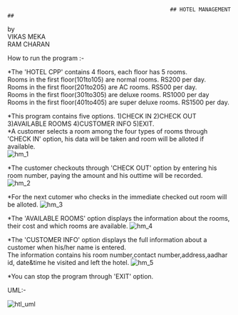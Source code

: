                                                        ## HOTEL MANAGEMENT ##



by                
VIKAS MEKA             
RAM CHARAN             

How to run the program :-                   

*The 'HOTEL CPP' contains 4 floors, each floor has 5 rooms.                  
 Rooms in the first floor(101to105) are normal rooms. RS200 per day.                   
 Rooms in the first floor(201to205) are AC rooms. RS500 per day.                    
 Rooms in the first floor(301to305) are deluxe rooms. RS1000 per day                 
 Rooms in the first floor(401to405) are super deluxe rooms. RS1500 per day.                            

*This program contains five options.  1)CHECK IN  2)CHECK OUT  3)AVAILABLE ROOMS  4)CUSTOMER INFO  5)EXIT.     
*A customer selects a room among the four types of rooms through 'CHECK IN' option, his data will be taken and room will be alloted if available.  
![hm_1](https://user-images.githubusercontent.com/119169280/206503526-be2be672-e1d3-4f07-a4ce-61f2acc30997.png)




 
*The customer checkouts through 'CHECK OUT' option by entering his room number, paying the amount and his outtime will be recorded.   
![hm_2](https://user-images.githubusercontent.com/119169280/206503605-999a1b26-c4ba-4adf-8fff-adeb292ffbf5.png)
                              
                 
                             


*For the next cutomer who checks in the immediate checked out room will be alloted.
![hm_3](https://user-images.githubusercontent.com/119169280/206503764-42232468-0c36-41e2-b5f0-affdd97f6d96.png)
                       
                    
                     


*The 'AVAILABLE ROOMS' option displays the information about the rooms, their cost and which rooms are available.
![hm_4](https://user-images.githubusercontent.com/119169280/206503860-4041b4f0-cbfe-4754-80e1-7f3981abd8cb.png)
                                
                          
                           


*The 'CUSTOMER INFO' option displays the full information about a customer when his/her name is entered.                
 The information contains his room number,contact number,address,aadhar id, date&time he visited and left the hotel. 
 ![hm_5](https://user-images.githubusercontent.com/119169280/206504000-ab4bef77-d884-418e-9291-305cc424fc2d.png)
                               
                            
                                  
*You can stop the program through 'EXIT' option.                    
                                                                            
                           
UML:-                   
                  
![htl_uml](https://user-images.githubusercontent.com/119169280/206509135-5a8168b5-3c3d-44bd-93c8-49d87f7a8d95.png)
                  
                   
                                                                                        
                
